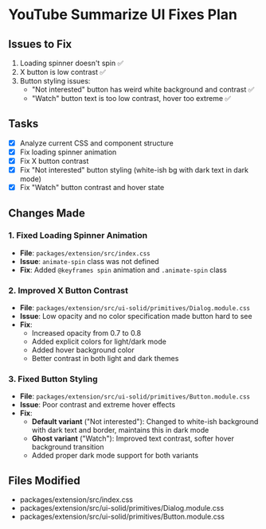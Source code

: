 # YouTube Summarize UI Fixes Plan

## Issues to Fix
1. Loading spinner doesn't spin ✅
2. X button is low contrast ✅
3. Button styling issues:
   - "Not interested" button has weird white background and contrast ✅
   - "Watch" button text is too low contrast, hover too extreme ✅

## Tasks
- [x] Analyze current CSS and component structure
- [x] Fix loading spinner animation
- [x] Fix X button contrast
- [x] Fix "Not interested" button styling (white-ish bg with dark text in dark mode)
- [x] Fix "Watch" button contrast and hover state

## Changes Made

### 1. Fixed Loading Spinner Animation
- **File**: `packages/extension/src/index.css`
- **Issue**: `animate-spin` class was not defined
- **Fix**: Added `@keyframes spin` animation and `.animate-spin` class

### 2. Improved X Button Contrast
- **File**: `packages/extension/src/ui-solid/primitives/Dialog.module.css`
- **Issue**: Low opacity and no color specification made button hard to see
- **Fix**: 
  - Increased opacity from 0.7 to 0.8
  - Added explicit colors for light/dark mode
  - Added hover background color
  - Better contrast in both light and dark themes

### 3. Fixed Button Styling
- **File**: `packages/extension/src/ui-solid/primitives/Button.module.css`
- **Issue**: Poor contrast and extreme hover effects
- **Fix**:
  - **Default variant** ("Not interested"): Changed to white-ish background with dark text and border, maintains this in dark mode
  - **Ghost variant** ("Watch"): Improved text contrast, softer hover background transition
  - Added proper dark mode support for both variants

## Files Modified
- packages/extension/src/index.css
- packages/extension/src/ui-solid/primitives/Dialog.module.css  
- packages/extension/src/ui-solid/primitives/Button.module.css
